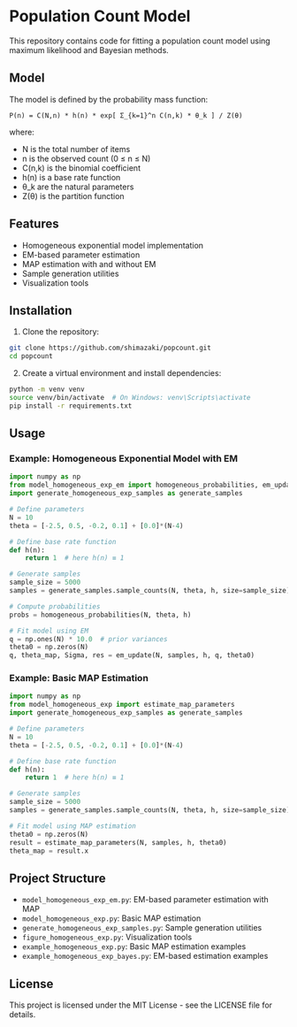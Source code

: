 # Population Count Model

This repository contains code for fitting a population count model using maximum likelihood and Bayesian methods.

## Model

The model is defined by the probability mass function:

    P(n) = C(N,n) * h(n) * exp[ Σ_{k=1}^n C(n,k) * θ_k ] / Z(θ)

where:
- N is the total number of items
- n is the observed count (0 ≤ n ≤ N)
- C(n,k) is the binomial coefficient
- h(n) is a base rate function
- θ_k are the natural parameters
- Z(θ) is the partition function

## Features

- Homogeneous exponential model implementation
- EM-based parameter estimation
- MAP estimation with and without EM
- Sample generation utilities
- Visualization tools

## Installation

1. Clone the repository:
```bash
git clone https://github.com/shimazaki/popcount.git
cd popcount
```

2. Create a virtual environment and install dependencies:
```bash
python -m venv venv
source venv/bin/activate  # On Windows: venv\Scripts\activate
pip install -r requirements.txt
```

## Usage

### Example: Homogeneous Exponential Model with EM

```python
import numpy as np
from model_homogeneous_exp_em import homogeneous_probabilities, em_update
import generate_homogeneous_exp_samples as generate_samples

# Define parameters
N = 10
theta = [-2.5, 0.5, -0.2, 0.1] + [0.0]*(N-4)

# Define base rate function
def h(n):
    return 1  # here h(n) ≡ 1

# Generate samples
sample_size = 5000
samples = generate_samples.sample_counts(N, theta, h, size=sample_size)

# Compute probabilities
probs = homogeneous_probabilities(N, theta, h)

# Fit model using EM
q = np.ones(N) * 10.0  # prior variances
theta0 = np.zeros(N)
q, theta_map, Sigma, res = em_update(N, samples, h, q, theta0)
```

### Example: Basic MAP Estimation

```python
import numpy as np
from model_homogeneous_exp import estimate_map_parameters
import generate_homogeneous_exp_samples as generate_samples

# Define parameters
N = 10
theta = [-2.5, 0.5, -0.2, 0.1] + [0.0]*(N-4)

# Define base rate function
def h(n):
    return 1  # here h(n) ≡ 1

# Generate samples
sample_size = 5000
samples = generate_samples.sample_counts(N, theta, h, size=sample_size)

# Fit model using MAP estimation
theta0 = np.zeros(N)
result = estimate_map_parameters(N, samples, h, theta0)
theta_map = result.x
```

## Project Structure

- `model_homogeneous_exp_em.py`: EM-based parameter estimation with MAP
- `model_homogeneous_exp.py`: Basic MAP estimation
- `generate_homogeneous_exp_samples.py`: Sample generation utilities
- `figure_homogeneous_exp.py`: Visualization tools
- `example_homogeneous_exp.py`: Basic MAP estimation examples
- `example_homogeneous_exp_bayes.py`: EM-based estimation examples

## License

This project is licensed under the MIT License - see the LICENSE file for details. 